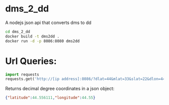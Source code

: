 # dms_2_dd
A nodejs json api that converts dms to dd 

```bash
cd dms_2_dd
docker build -t dms2dd .
docker run -d -p 8086:8080 dms2dd 
```

# Url Queries:

```python
import requests
requests.get('http://[ip address]:8086/?dlat=44&mlat=33&slat=22&dlon=44&mlon=33')
```

Returns decimal degree coordinates in a json object:

```json
{"latitude":44.556111,"longitude":44.55}
```

